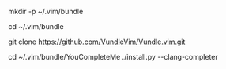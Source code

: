 mkdir -p ~/.vim/bundle

cd ~/.vim/bundle

git clone https://github.com/VundleVim/Vundle.vim.git


cd ~/.vim/bundle/YouCompleteMe
./install.py --clang-completer



